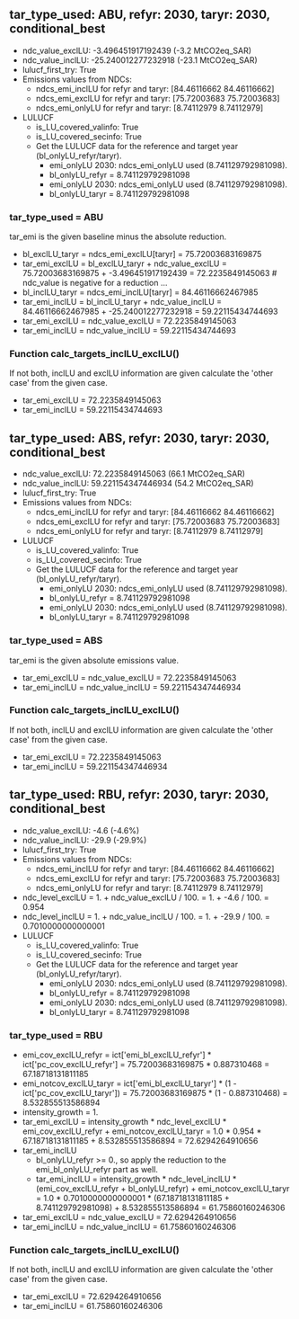

## tar_type_used: ABU, refyr: 2030, taryr: 2030, conditional_best
- ndc_value_exclLU: -3.496451917192439 (-3.2 MtCO2eq_SAR)
- ndc_value_inclLU: -25.240012277232918 (-23.1 MtCO2eq_SAR)
- lulucf_first_try: True
- Emissions values from NDCs:
  - ndcs_emi_inclLU for refyr and taryr: [84.46116662 84.46116662]
  - ndcs_emi_exclLU for refyr and taryr: [75.72003683 75.72003683]
  - ndcs_emi_onlyLU for refyr and taryr: [8.74112979 8.74112979]
- LULUCF
  - is_LU_covered_valinfo: True
  - is_LU_covered_secinfo: True
  - Get the LULUCF data for the reference and target year (bl_onlyLU_refyr/taryr).
    - emi_onlyLU 2030: ndcs_emi_onlyLU used (8.741129792981098).
    - bl_onlyLU_refyr = 8.741129792981098
    - emi_onlyLU 2030: ndcs_emi_onlyLU used (8.741129792981098).
    - bl_onlyLU_taryr = 8.741129792981098
### tar_type_used = ABU
tar_emi is the given baseline minus the absolute reduction.
- bl_exclLU_taryr = ndcs_emi_exclLU[taryr] = 75.72003683169875
- tar_emi_exclLU = bl_exclLU_taryr + ndc_value_exclLU = 75.72003683169875 + -3.496451917192439 = 72.2235849145063 # ndc_value is negative for a reduction ...
- bl_inclLU_taryr = ndcs_emi_inclLU[taryr] = 84.46116662467985
- tar_emi_inclLU = bl_inclLU_taryr + ndc_value_inclLU = 84.46116662467985 + -25.240012277232918 = 59.22115434744693
- tar_emi_exclLU = ndc_value_exclLU = 72.2235849145063
- tar_emi_inclLU = ndc_value_inclLU = 59.22115434744693
### Function calc_targets_inclLU_exclLU()
If not both, inclLU and exclLU information are given calculate the 'other case' from the given case.
- tar_emi_exclLU = 72.2235849145063
- tar_emi_inclLU = 59.22115434744693

## tar_type_used: ABS, refyr: 2030, taryr: 2030, conditional_best
- ndc_value_exclLU: 72.2235849145063 (66.1 MtCO2eq_SAR)
- ndc_value_inclLU: 59.221154347446934 (54.2 MtCO2eq_SAR)
- lulucf_first_try: True
- Emissions values from NDCs:
  - ndcs_emi_inclLU for refyr and taryr: [84.46116662 84.46116662]
  - ndcs_emi_exclLU for refyr and taryr: [75.72003683 75.72003683]
  - ndcs_emi_onlyLU for refyr and taryr: [8.74112979 8.74112979]
- LULUCF
  - is_LU_covered_valinfo: True
  - is_LU_covered_secinfo: True
  - Get the LULUCF data for the reference and target year (bl_onlyLU_refyr/taryr).
    - emi_onlyLU 2030: ndcs_emi_onlyLU used (8.741129792981098).
    - bl_onlyLU_refyr = 8.741129792981098
    - emi_onlyLU 2030: ndcs_emi_onlyLU used (8.741129792981098).
    - bl_onlyLU_taryr = 8.741129792981098
### tar_type_used = ABS
tar_emi is the given absolute emissions value.
- tar_emi_exclLU = ndc_value_exclLU = 72.2235849145063
- tar_emi_inclLU = ndc_value_inclLU = 59.221154347446934
### Function calc_targets_inclLU_exclLU()
If not both, inclLU and exclLU information are given calculate the 'other case' from the given case.
- tar_emi_exclLU = 72.2235849145063
- tar_emi_inclLU = 59.221154347446934

## tar_type_used: RBU, refyr: 2030, taryr: 2030, conditional_best
- ndc_value_exclLU: -4.6 (-4.6%)
- ndc_value_inclLU: -29.9 (-29.9%)
- lulucf_first_try: True
- Emissions values from NDCs:
  - ndcs_emi_inclLU for refyr and taryr: [84.46116662 84.46116662]
  - ndcs_emi_exclLU for refyr and taryr: [75.72003683 75.72003683]
  - ndcs_emi_onlyLU for refyr and taryr: [8.74112979 8.74112979]
- ndc_level_exclLU = 1. + ndc_value_exclLU / 100. = 1. + -4.6 / 100. = 0.954
- ndc_level_inclLU = 1. + ndc_value_inclLU / 100. = 1. + -29.9 / 100. = 0.7010000000000001
- LULUCF
  - is_LU_covered_valinfo: True
  - is_LU_covered_secinfo: True
  - Get the LULUCF data for the reference and target year (bl_onlyLU_refyr/taryr).
    - emi_onlyLU 2030: ndcs_emi_onlyLU used (8.741129792981098).
    - bl_onlyLU_refyr = 8.741129792981098
    - emi_onlyLU 2030: ndcs_emi_onlyLU used (8.741129792981098).
    - bl_onlyLU_taryr = 8.741129792981098
### tar_type_used = RBU
- emi_cov_exclLU_refyr = ict['emi_bl_exclLU_refyr'] * ict['pc_cov_exclLU_refyr'] = 75.72003683169875 * 0.887310468 = 67.18718131811185
- emi_notcov_exclLU_taryr = ict['emi_bl_exclLU_taryr'] * (1 - ict['pc_cov_exclLU_taryr']) = 75.72003683169875 * (1 - 0.887310468) = 8.532855513586894
- intensity_growth = 1.
- tar_emi_exclLU = intensity_growth * ndc_level_exclLU * emi_cov_exclLU_refyr + emi_notcov_exclLU_taryr = 1.0 * 0.954 * 67.18718131811185 + 8.532855513586894 = 72.6294264910656
- tar_emi_inclLU
  - bl_onlyLU_refyr >= 0., so apply the reduction to the emi_bl_onlyLU_refyr part as well.
  - tar_emi_inclLU = intensity_growth * ndc_level_inclLU * (emi_cov_exclLU_refyr + bl_onlyLU_refyr) + emi_notcov_exclLU_taryr = 1.0 * 0.7010000000000001 * (67.18718131811185 + 8.741129792981098) + 8.532855513586894 = 61.75860160246306
- tar_emi_exclLU = ndc_value_exclLU = 72.6294264910656
- tar_emi_inclLU = ndc_value_inclLU = 61.75860160246306
### Function calc_targets_inclLU_exclLU()
If not both, inclLU and exclLU information are given calculate the 'other case' from the given case.
- tar_emi_exclLU = 72.6294264910656
- tar_emi_inclLU = 61.75860160246306